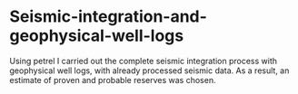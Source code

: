 # Seismic-integration-and-geophysical-well-logs
Using petrel I carried out the complete seismic integration process with geophysical well logs, with already processed seismic data. As a result, an estimate of proven and probable reserves was chosen.
